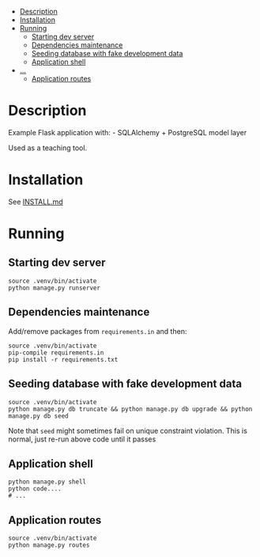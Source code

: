 <!-- TOC depthFrom:1 depthTo:6 withLinks:1 updateOnSave:1 orderedList:0 -->

- [Description](#description)
- [Installation](#installation)
- [Running](#running)
	- [Starting dev server](#starting-dev-server)
	- [Dependencies maintenance](#dependencies-maintenance)
	- [Seeding database with fake development data](#seeding-database-with-fake-development-data)
	- [Application shell](#application-shell)
- [...](#)
	- [Application routes](#application-routes)

<!-- /TOC -->

# Description

Example Flask application with:
    - SQLAlchemy + PostgreSQL model layer

Used as a teaching tool.

# Installation

See [INSTALL.md](INSTALL.md)

# Running

## Starting dev server

~~~
source .venv/bin/activate
python manage.py runserver
~~~

## Dependencies maintenance

Add/remove packages from `requirements.in` and then:

~~~
source .venv/bin/activate
pip-compile requirements.in
pip install -r requirements.txt
~~~

## Seeding database with fake development data

~~~
source .venv/bin/activate
python manage.py db truncate && python manage.py db upgrade && python manage.py db seed
~~~

Note that `seed` might sometimes fail on unique constraint violation. This is normal, just re-run above code until it passes

## Application shell

~~~
python manage.py shell
python code....
# ...
~~~

## Application routes

~~~
source .venv/bin/activate
python manage.py routes
~~~
